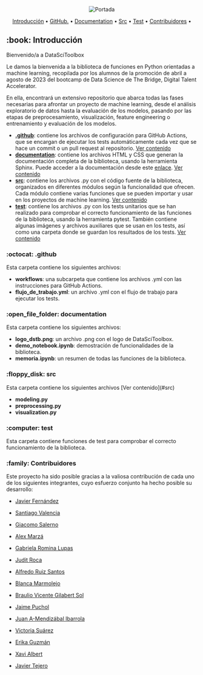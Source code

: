 <p align="center">
  <img src="https://github.com/maestre7/DataSciToolbox/blob/dev/documentation/logo_dstb.png" alt="Portada"/>
</p>
<p align="center">
  <a href="#Introducción">Introducción</a> •
  <a href="#github">GitHub.</a> •
  <a href="#documentation">Documentation</a> •
  <a href="#src">Src</a> •
  <a href="#test">Test</a> •
  <a href="#Contribuidores ">Contribuidores</a> •
</p>

<h2 id="Introducción"> :book: Introducción</h2>

Bienvenido/a a DataSciToolbox

Le damos la bienvenida a la biblioteca de funciones en Python orientadas a machine learning, recopilada por los alumnos de la promoción de abril a agosto de 2023 del bootcamp de Data Science de The Bridge, Digital Talent Accelerator.

En ella, encontrará un extensivo repositorio que abarca todas las fases necesarias para afrontar un proyecto de machine learning, desde el análisis exploratorio de datos hasta la evaluación de los modelos, pasando por las etapas de preprocesamiento, visualización, feature engineering o entrenamiento y evaluación de los modelos.

-   [**.github**](https://github.com/maestre7/DataSciToolbox/tree/dev/.github/workflows): contiene los archivos de configuración para GitHub Actions, que se encargan de ejecutar los tests automáticamente cada vez que se hace un commit o un pull request al repositorio. [Ver contenido](#github)
-   [**documentation**](https://github.com/maestre7/DataSciToolbox/tree/dev/documentation): contiene los archivos HTML y CSS que generan la documentación completa de la biblioteca, usando la herramienta Sphinx. Puede acceder a la documentación desde este [enlace](https://datascitoolbox.github.io/documentation/index.html). [Ver contenido](#documentation)
-   [**src**](https://github.com/maestre7/DataSciToolbox/tree/dev/src): contiene los archivos .py con el código fuente de la biblioteca, organizados en diferentes módulos según la funcionalidad que ofrecen. Cada módulo contiene varias funciones que se pueden importar y usar en los proyectos de machine learning. [Ver contenido](#src)
-   [**test**](https://github.com/maestre7/DataSciToolbox/tree/dev/test): contiene los archivos .py con los tests unitarios que se han realizado para comprobar el correcto funcionamiento de las funciones de la biblioteca, usando la herramienta pytest. También contiene algunas imágenes y archivos auxiliares que se usan en los tests, así como una carpeta donde se guardan los resultados de los tests. [Ver contenido](#test)
<h3 id="github"> :octocat: .github</h3>

Esta carpeta contiene los siguientes archivos:

-   **workflows**: una subcarpeta que contiene los archivos .yml con las instrucciones para GitHub Actions.
-   **flujo_de_trabajo.yml**: un archivo .yml con el flujo de trabajo para ejecutar los tests.

<h3 id="documentation"> :open_file_folder: documentation</h3>
Esta carpeta contiene los siguientes archivos:

-   **logo_dstb.png**: un archivo .png con el logo de DataSciToolbox.
-   **demo_notebook.ipynb**: demostración de funcionalidades de la biblioteca.
-   **memoria.ipynb**: un resumen de todas las funciones de la biblioteca.

<h3 id="src"> :floppy_disk: src</h3>
Esta carpeta contiene los siguientes archivos [Ver contenido](#src)


-   **modeling.py**
-   **preprocessing.py**
-   **visualization.py**

<h3 id="test"> :computer: test</h3>

Esta carpeta contiene funciones de test para comprobar el correcto funcionamiento de la biblioteca.


<h3 id="Contribuidores"> :family: Contribuidores</h3>

Este proyecto ha sido posible gracias a la valiosa contribución de cada uno de los siguientes integrantes, cuyo esfuerzo conjunto ha hecho posible su desarrollo: 

-   [Javier Fernández](https://github.com/jaferdy) 

-   [Santiago Valencia](https://github.com/Kuja182) 

-   [Giacomo Salerno](https://github.com/GiamoSalerno) 

-   [Alex Marzá](https://github.com/AlexCapis) 

-   [Gabriela Romina Lupas](https://github.com/GabrielaRomina) 

-   [Judit Roca](https://github.com/JuditRoca) 

-   [Alfredo Ruiz Santos](https://github.com/maestre7) 

-   [Blanca Marmolejo](https://github.com/BlancaMarmolejo) 

-   [Braulio Vicente Gilabert Sol](https://github.com/braugilabert) 

-   [Jaime Puchol](https://github.com/jpucholv) 

-   [Juan A-Mendizábal Ibarrola](https://github.com/juanmendiz) 

-   [Victoria Suárez](https://github.com/Vihelmet) 

-   [Erika Guzmán](https://github.com/Erikahenriquez78) 

-   [Xavi Albert](https://github.com/XaviAlbert) 

-   [Javier Tejero](https://github.com/javiertejero1) 
